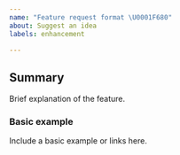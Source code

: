 ```yaml
---
name: "Feature request format \U0001F680"
about: Suggest an idea
labels: enhancement

---
```


## Summary
Brief explanation of the feature.

### Basic example
Include a basic example or links here.

